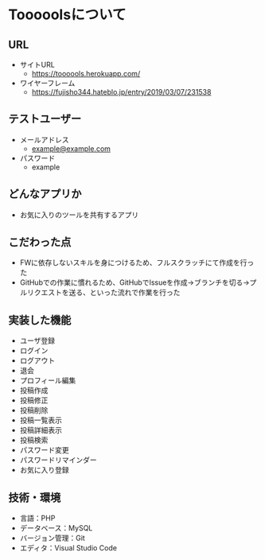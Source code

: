 # Tooooolsについて

## URL
- サイトURL
  - https://toooools.herokuapp.com/
- ワイヤーフレーム
  - https://fujisho344.hateblo.jp/entry/2019/03/07/231538

## テストユーザー
- メールアドレス
  - example@example.com
- パスワード
  - example


## どんなアプリか
- お気に入りのツールを共有するアプリ

## こだわった点
- FWに依存しないスキルを身につけるため、フルスクラッチにて作成を行った
- GitHubでの作業に慣れるため、GitHubでIssueを作成→ブランチを切る→プルリクエストを送る、といった流れで作業を行った

## 実装した機能
- ユーザ登録
- ログイン
- ログアウト
- 退会
- プロフィール編集
- 投稿作成
- 投稿修正
- 投稿削除
- 投稿一覧表示
- 投稿詳細表示
- 投稿検索
- パスワード変更
- パスワードリマインダー
- お気に入り登録

## 技術・環境
- 言語：PHP
- データベース：MySQL
- バージョン管理：Git
- エディタ：Visual Studio Code
